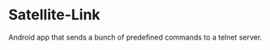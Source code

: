 Satellite-Link
==============
Android app that sends a bunch of predefined commands to a telnet server.
